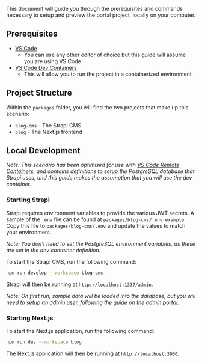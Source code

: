 This document will guide you through the prerequisites and commands necessary to setup and preview the portal project, locally on your computer.

## Prerequisites

- [VS Code](https://code.visualstudio.com/)
  - You can use any other editor of choice but this guide will assume you are using VS Code
- [VS Code Dev Containers](https://code.visualstudio.com/docs/remote/containers)
  - This will allow you to run the project in a containerized environment

## Project Structure

Within the `packages` folder, you will find the two projects that make up this scenario:

- `blog-cms` - The Strapi CMS
- `blog` - The Next.js frontend

## Local Development

_Note: This scenario has been optimised for use with [VS Code Remote Containers](https://code.visualstudio.com/docs/remote/containers), and contains definitions to setup the PostgreSQL database that Strapi uses, and this guide makes the assumption that you will use the dev container._

### Starting Strapi

Strapi requires environment variables to provide the various JWT secrets. A sample of the `.env` file can be found at `packages/blog-cms/.env.example`. Copy this file to `packages/blog-cms/.env` and update the values to match your environment.

_Note: You don't need to set the PostgreSQL environment variables, as these are set in the dev container definition._

To start the Strapi CMS, run the following command:

```bash
npm run develop --workspace blog-cms
```

Strapi will then be running at [`http://localhost:1337/admin`](http://localhost:1337/admin).

_Note: On first run, sample data will be loaded into the database, but you will need to setup an admin user, following the guide on the admin portal._

### Starting Next.js

To start the Next.js application, run the following command:

```bash
npm run dev --workspace blog
```

The Next.js application will then be running at [`http://localhost:3000`](http://localhost:3000).
